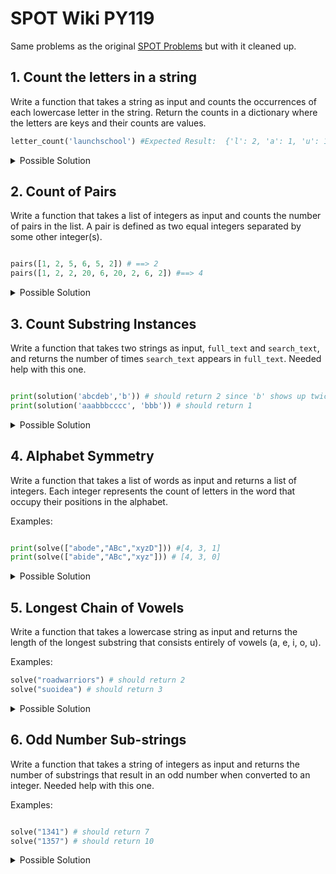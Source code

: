 # SPOT Wiki PY119

Same problems as the original [SPOT Problems](https://github.com/The-SPOT-Hub/SPOT-Wiki/blob/main/Lesson%20Materials%20%26%20Code/PY110/Python110_ProblemSets.md) but with it cleaned up.

## 1. Count the letters in a string

Write a function that takes a string as input and counts the occurrences of each
lowercase letter in the string. Return the counts in a dictionary where the
letters are keys and their counts are values.

```python
letter_count('launchschool') #Expected Result:  {'l': 2, 'a': 1, 'u': 1, 'n': 1, 'c': 2, 'h': 2, 's': 1, 'o': 2}
```

<details>
<summary>Possible Solution</summary>

```python
def letter_count(input_string):
    result = {}
    working = [character for character in input_string]
    for character in working:
        result[character] = result.get(character, 0) + 1
    return result
```

</details>

## 2. Count of Pairs

Write a function that takes a list of integers as input and counts the number of
pairs in the list. A pair is defined as two equal integers separated by some
other integer(s).

```python

pairs([1, 2, 5, 6, 5, 2]) # ==> 2
pairs([1, 2, 2, 20, 6, 20, 2, 6, 2]) #==> 4

```

<details>
<summary>Possible Solution</summary>

```python

def pairs(lst):
    temp = []
    for i in range(len(lst)-1):
        if lst[i] not in temp:
            temp.append(lst[i])
        elif lst[i] == lst[i-1]:
            temp.append(lst[i])
        else:
            continue
    return len(lst) - len(temp)
```
</details>

## 3. Count Substring Instances

Write a function that takes two strings as input, `full_text` and `search_text`, and returns the number of times `search_text` appears in `full_text`. Needed help with this one. 

```python

print(solution('abcdeb','b')) # should return 2 since 'b' shows up twice
print(solution('aaabbbcccc', 'bbb')) # should return 1

```

<details>
<summary>Possible Solution</summary>

```python
def solution(full_text, search_text):
    return full_text.count(search_text)
```

</details>

## 4. Alphabet Symmetry

Write a function that takes a list of words as input and returns a list of integers. Each integer represents the count of letters in the word that occupy their positions in the alphabet.

Examples:

```python

print(solve(["abode","ABc","xyzD"])) #[4, 3, 1]
print(solve(["abide","ABc","xyz"])) # [4, 3, 0]

```

<details>
<summary>Possible Solution</summary>

```python

def solve(lst):

    alpha_positions = {
    "a": 1,
    "b": 2,
    "c": 3,
    "d": 4,
    "e": 5,
    "f": 6,
    "g": 7,
    "h": 8,
    "i": 9,
    "j": 10,
    "k": 11,
    "l": 12,
    "m": 13,
    "n": 14,
    "o": 15,
    "p": 16,
    "q": 17,
    "r": 18,
    "s": 19,
    "t": 20,
    "u": 21,
    "v": 22,
    "w": 23,
    "x": 24,
    "y": 26,
    "z": 26
}
    result = []
   
    for string in lst:
        count = 0
        for index, char in enumerate(string.casefold()):
            if index + 1 == alpha_positions.get(char):
                count += 1
        result.append(count)
    return result
```

</details>


## 5. Longest Chain of Vowels

Write a function that takes a lowercase string as input and returns the length of the longest substring that consists entirely of vowels (a, e, i, o, u).

Examples:

```python
solve("roadwarriors") # should return 2
solve("suoidea") # should return 3
```

<details>
<summary>Possible Solution</summary>

```python
def solve(input_string):
    temp = []
    vowels = ['a', 'e', 'i', 'o', 'u']
    for i in range(len(input_string) - 1):
        count = 0
        if input_string[i] in vowels and input_string[i+1] in vowels:
            count += 1
            temp.append(count)
        else:
            continue
    return sum(temp)

print(solve("roadwarriors"))# should return 2
print(solve("suoidea"))# should return 3
```

</details>

## 6. Odd Number Sub-strings

Write a function that takes a string of integers as input and returns the number of substrings that result in an odd number when converted to an integer. Needed help with this one.

Examples:

```python

solve("1341") # should return 7
solve("1357") # should return 10

```

<details>
<summary>Possible Solution</summary>

```python

def solve(string):

    temp = []
    for i in range(len(string)):
        for j in range(i, len(string)):
            substring = string[i:j+1]
            if int(substring) % 2 == 1:
                temp.append(substring)
    return len(temp)

print(solve("1341")) #7
print(solve("1357")) #10

```

## 7. The Nth Char

Write a function that takes a list of words and constructs a new word by concatenating the `nth` letter from each word, where `n` is the position of the word in the list.

Example:

```python
nth_char(['yoda', 'best', 'has']) # should return 'yes'
```

<details>
<summary>Possible Solution</summary>

```python

def nth_char(lst):
    new_string = ''
    for index, element in enumerate(lst):
        new_string += element[index]
    return new_string


print(nth_char(['yoda', 'best', 'has'])) # 'yes'
```

</details>

## 8. Smallest Substring Repeat

Write a function that takes a non-empty string `s` as input and finds the minimum substring `t` and the maximum number `k`, such that the entire string `s` is equal to `t` repeated `k` times. Had no idea with this one.

Examples:

```python
print(f("ababab")) # should return ["ab", 3]
```

<details>
<summary>Possible Solution</summary>

```python

def smallest_substring(s):
    n = len(s)
    for i in range(1, n + 1):
        t = s[:i]
        k = n // i
        if t * k == s:
            return [t, k]
    # If no substring found, s itself is the answer
    return [s, 1]

# Example usage:
print(smallest_substring("ababab"))  # Output: ['ab', 3]
print(smallest_substring("aaaaaa"))  # Output: ['a', 6]
print(smallest_substring("abcabcabc"))  # Output: ['abc', 3]
print(smallest_substring("abcdef")) 
```
</details>

## 9. Typoglycemia Generator

Write a function that generates text following a pattern where:
1) the first and last characters of each word remain in their original place
2) characters between the first and last characters are sorted alphabetically
3) punctuation should remain at the same place as it started

Revisit this one!

Examples:
```python
scramble_words('professionals') #'paefilnoorsss'
scramble_words("you've gotta dance like there's nobody watching, love like you'll never be hurt, sing like there's nobody listening, and live like it's heaven on earth.") #"you've gotta dacne like teehr's nbdooy wachintg, love like ylo'ul neevr be hrut, sing like teehr's nbdooy leiinnstg, and live like it's haeevn on earth."
```

<details>
<summary>Possible Solution</summary>

```python
def get_special_char(word):
    special_char = "" 
    for char in word:
        if not char.isalnum():
            special_char = char
    return special_char

def get_special_char_index(word, special_char):
    return word.index(special_char)

def clean_word(word):
    cleaned_word = ""
    for char in word:
        if char.isalnum():
            cleaned_word += char

    return cleaned_word


def process_word(word):
    if len(word) < 4:
        return word
    elif word.isalnum():
            beginning, middle, end = word[0], word[1:-1], word[-1]
            sorted_middle = sorted(list(middle))
            word = list(beginning) + sorted_middle + list(end)
            return "".join(word)
    elif not word.isalnum():
        special_char = get_special_char(word)
        special_char_idx = get_special_char_index(word, special_char)
        cleaned_word = clean_word(word)
        beginning = list(cleaned_word[0])
        middle = list(cleaned_word[1:-1])
        end = list(cleaned_word[-1])
        sorted_middle = sorted(middle)
        word = beginning + sorted_middle + end
        word.insert(special_char_idx, special_char)
        return "".join(word)
            
def scramble_words(s):
    if " " not in s:
        result = process_word(s)
        return result
    else:
        list_of_words = s.split(" ")
        result = []
        for one_word in list_of_words:
            processed_word = process_word(one_word)
            result.append(processed_word)
        
        return " ".join(result)
```
</details>

## 10. Most Frequent Words

Write a function that, given a string of text, returns a list of the top-3 most
occurring words, in descending order of the number of occurrences.

Assumptions:
- A word is a string of letters (A to Z) optionally containing one or more apostrophes (').
- Matches should be case-insensitive.
- Ties may be broken arbitrarily.
- If a text contains fewer than three unique words, then either the top-2 or top-1 words should be returned, or an empty list if a text contains no words.

Examples:

```python

top_3_words(" , e .. ") # ["e"]
top_3_words(" ... ") # []
top_3_words(" ' ") # []
top_3_words(" ''' ") # []
top_3_words("""In a village of La Mancha, the name of which I have no desire to call to
mind, there lived not long since one of those gentlemen that keep a lance
in the lance-rack, an old buckler, a lean hack, and a greyhound for
coursing. An olla of rather more beef than mutton, a salad on most
nights, scraps on Saturdays, lentils on Fridays, and a pigeon or so extra
on Sundays, made away with three-quarters of his income.""") # should return ["a", "of", "on"]
```
<details>
<summary>Possible Solution</summary>

```python
def make_dictionary(input_string):
    to_count = []
    counts = {}
    split_elements = input_string.split()
    
    for element in split_elements:
        if element.isalpha():
            to_count.append(element)

    for element in to_count:
        if element not in counts:
            counts[element] = 1
        else:
            counts[element] += 1
    return counts

def top_3_words(counts):
    final = []
    count_dicts = make_dictionary(counts) 
    if not count_dicts:
        return []
    for _ in range(3):
        if len(count_dicts) == 1:
            for key in count_dicts.keys():
                final.append(key)
            break
        else:
            max_counts = max(count_dicts, key=count_dicts.get) #This line was hard but everything else was ok.
            final.append(max_counts)
            count_dicts.pop(max_counts)
    return final

print(top_3_words(" , e .. ")) # ["e"]
print(top_3_words("hi how are you hi how hi"))
print(top_3_words(" ... ")) # []
print(top_3_words(" ' ")) # []
print(top_3_words(" ''' ")) # []
print(top_3_words("""In a village of La Mancha, the name of which I have no desire to call to mind, there lived not long since one of those gentlemen that keep a lance in the lance-rack, an old buckler, 
a lean hack, and a greyhound for coursing. An olla of rather more beef than mutton, a salad on most nights, scraps on Saturdays, lentils on Fridays, and a pigeon or so extra on Sundays, made away with three-quarters of his income.""")) # should return ["a", "of", "on"]
```

</details>

## 11. Extract the domain name from a URL

Write a function that, given a URL as a string, parses out just the domain name and returns it.

Examples:

```python

domain_name("http://github.com/carbonfive/raygun") # should return "github"
domain_name("https://www.cnet.com") # should return "cnet"
```

<details>
<summary>Possible Solution</summary>

```python
def domain_name(input_string):
    half_way = strip_prefix(input_string)
    final = strip_suffix(half_way)
    return final

def strip_prefix(input_string):
    prefixes = ["http://", "https://www."]
    for prefix in prefixes:
        if input_string.startswith(prefix):
            half_cleaned = input_string.removeprefix(prefix)
    return half_cleaned

def strip_suffix(half_clean_string):
    listed = half_clean_string.split(".")
    return listed[0]

print(domain_name("http://github.com/carbonfive/raygun")) # should return "github"
print(domain_name("https://www.cnet.com")) # should return "cnet"
```
</details>

## 12. Detect the Pangram
A pangram is a sentence that contains every single letter of the alphabet at least once. Given a string, detect whether or not it is a pangram. Return True if it is, False if not. Ignore numbers and punctuation.

Examples:
```python
print(is_panagram("The quick brown fox jumps over the lazy dog.")) # should return True
print(is_panagram("This is not a pangram.")) # should return False
```

<details>
<summary>Possible Solution</summary>

```python

def is_panagram(input_string):
    abc = 'abcdefghijklmnopqrstuvwxyz'
    chars = [char for char in input_string.lower()]
    collection = []
    for char in chars:
        if char in abc:
            collection.append(char)
    if set(abc) == set(collection): #Needed a reminder about using uniques
        return True
    else:
        return False

print(is_panagram("The quick brown fox jumps over the lazy dog.")) # True
print(is_panagram("This is not a pangram.")) #False

```
</details>

## 13. Kebabize a String

Modify the kebabize function so that it converts a camel case string into a kebab case. Kebab case separates words with dashes '-'; camel case identifies separate words by upcasing the first character in each new word.

Examples:

```python

kebabize('camelsHaveThreeHumps') # should return 'camels-have-three-humps'
kebabize('myCamelHas3Humps') # should return 'my-camel-has-humps'
```

<details>
<summary>Possible Solution</summary>

```python
def kebabize(input_string):
    holding = []
    split_string = [char for char in input_string]
    for char in split_string:
        if char.isupper():
            holding.append("-")
        holding.append(char.lower())
    return "".join(holding)

print(kebabize('camelsHaveThreeHumps')) # 'camels-have-three-humps'
print(kebabize('myCamelHas3Humps')) #'my-camel-has-humps'
```
</details>

## 14. Dubstep

Write a function to decode a dubstep string to its original form. The string may begin and end with one or more "WUB"s and there will be at least one (and possibly more) "WUB"s between each word. The input consists of a single non-empty string, consisting only of uppercase English letters. Needed help with this one.

Examples:
```python

print(song_decoder("WUBWEWUBAREWUBWUBTHEWUBCHAMPIONSWUBMYWUBFRIENDWUB")) # should return "WE ARE THE CHAMPIONS MY FRIEND"
```

<details>
<summary>Possible Solution</summary>

```python

def song_decoder(input_string):
    return ' '.join(input_string.replace('WUB', ' ').split())

print(song_decoder("WUBWEWUBAREWUBWUBTHEWUBCHAMPIONSWUBMYWUBFRIENDWUB")) #"WE ARE THE CHAMPIONS MY FRIEND"
```

## 15. Take a Walk

You live in the city of Cartesia where all roads are laid out in a perfect grid. You arrived ten minutes too early to an appointment, so you decided to take the opportunity to go for a short walk. The city provides its citizens with a Walk Generating App on their phones -- every time you press the button it sends you a list of one-letter strings representing directions to walk (e.g., ['n', 's', 'w', 'e']). You always walk only a single block in a direction, and you know it takes you one minute to traverse one city block. Create a function that will return `True` if the walk the app gives you will take you exactly ten minutes (you don't want to be early or late!) and will, of course, return you to your starting point. Return `False` otherwise.

Note: You will always receive a valid list containing a random assortment of direction letters ('n', 's', 'e', or 'w' only). It will never give you an empty list (that's not a walk, that's standing still!).

Examples:

```python

is_valid_walk(['n','s','n','s','n','s','n','s','n','s']) # should return True
is_valid_walk(['w','e','w','e','w','e','w','e','w','e','w','e']) # should return False
is_valid_walk(['w']) # should return False
is_valid_walk(['n','n','n','s','n','s','n','s','n','s']) # should return F
```

<details>
<summary>Possible Solution</summary>

```python

def is_valid_walk(directions):

    if len(directions) % 10 == 0:
        if 'n' and 's' in directions:
            if directions.count('n') == directions.count('s'):
                return True
            return False
        elif 'e' and 'w' in directions:
            if directions.count('e') == directions.count('w'):
                return True
            return False
    
    return False

print(is_valid_walk(['n','s','n','s','n','s','n','s','n','s'])) # True
print(is_valid_walk(['w','e','w','e','w','e','w','e','w','e','w','e'])) # False
print(is_valid_walk(['w'])) # False
print(is_valid_walk(['n','n','n','s','n','s','n','s','n','s'])) # False
```

</details>

## 16. Spin Words
Write a function that takes in a string of one or more words and returns the same string, but with all words of five or more letters reversed. Strings passed in will consist of only letters and spaces. Spaces will be included only when more than one word is present.

Examples:

```python

spin_words("Hey fellow warriors") # should return "Hey wollef sroirraw"
spin_words("This is a test") # should return "This is a test"
spin_words("This is another test") # should return "This is rehtona test"
```

<details>
<summary>Possible Solution</summary>

```python

def spin_words(input_string):
    temp = input_string.split()
    for index, word in enumerate(temp):
        if len(word) >= 5:
            new_word = word[::-1]
            temp.insert(index, new_word)
            temp.pop(index+1)
    return " ".join(temp)


print(spin_words("Hey fellow warriors")) # "Hey wollef sroirraw"
print(spin_words("This is a test")) # "This is a test"
print(spin_words("This is another test")) # "This is rehtona test"
```

</details>

## 17. Expanded Form of Number

You will be given a number, and you need to return it as a string in expanded form. For example:

```python

expanded_form(12) # should return '10 + 2'
expanded_form(42) # should return '40 + 2'
expanded_form(70304) # should return '70000 + 300 + 4'
```

Note: All numbers will be whole numbers greater than 0.

<details>
<summary>Possible Solution</summary>

```python

def expanded_form(num):
    digits = [int(num) for num in str(num)]
    temp = []
    for i in range(len(digits)):
        digit = digits[i] * (10**(len(digits) - i - 1)) #Needed help with this line
        if digit == 0:
            continue
        temp.append(str(digit))
    return " + ".join(temp)
  
        
print(expanded_form(12)) # '10 + 2'
print(expanded_form(42)) # '40 + 2'
print(expanded_form(70304)) # '70000 + 300 + 4'
```
</details>

## 18. Multiplicative Persistence
Write a function, persistence, that takes in a positive parameter `num` and returns its multiplicative persistence, which is the number of times you must multiply the digits in `num` until you reach a single digit.

Examples:

```python
persistence(39) # should return 3, because 3*9=27, 2*7=14, 1*4=4 and 4 has only one digit
persistence(999) # should return 4, because 9*9*9=729, 7*2*9=126, 1*2*6=12, and finally 1*2=2
persistence(4) # should return 0, because 4 is already a one-digit number
persistence(25) # should return 2, because 2*5=10, and 1*0=0
```

<details>
<summary>Possible Solution</summary>

```python
def persistence(num):

    digits = [int(num) for num in str(num)]
    count = 0
    while len(digits) > 1:
        product = 1
        for i in range(len(digits)):
            product = product * digits[i] #Needed help with this line
        digits.clear()
        digits.append(product)
        digits = [int(num) for num in str(product)]
        count +=1
    return count

print(persistence(39)) # should return 3, because 3*9=27, 2*7=14, 1*4=4 and 4 has only one digit
print(persistence(999)) # should return 4, because 9*9*9=729, 7*2*9=126, 1*2*6=12, and finally 1*2=2
print(persistence(4)) # should return 0, because 4 is already a one-digit number
print(persistence(25)) # should return 2, because 2*5=10, and 1*0=0
```

</details>

## 19. Title-ize

A string is considered to be in title case if each word in the string is either:
a) Capitalized (that is, only the first letter of the word is in upper case)
b) Considered to be an exception and put entirely into lower case unless it is the first word, which is always capitalized.

Write a function that will convert a string into title case, given an optional list of exceptions (minor words). The list of minor words will be given as a string with each word separated by a space. Your function should ignore the case of the minor words string -- it should behave in the same way even if the case of the minor word string is changed.

Examples:

```python

title_case('a clash of KINGS', 'a an the of') # should return 'A Clash of Kings'
title_case('THE WIND IN THE WILLOWS', 'The In') # should return 'The Wind in the Willows'
title_case('the quick brown fox') # should return 'The Quick Brown Fox'
```

<details>
<summary>Possible Solution</summary>

```python

def title_case(input_string, exceptions=''): #Needed a reminder about defaults
    exceptions = exceptions.lower().split()
    final = []
    temp = input_string.lower().split()
    for word in temp:
        if word in exceptions:
            final.append(word)
        else:
            final.append(word.capitalize())
    popped = final.pop(0)
    final.insert(0, popped.capitalize())
    return " ".join(final)
 
print(title_case('a clash of KINGS', 'a an the of')) # should return 'A Clash of Kings'
print(title_case('THE WIND IN THE WILLOWS', 'The In')) # should return 'The Wind in the Willows'
print(title_case('the quick brown fox')) # should return 'The Quick Brown Fox'

```
</details>

## 20. Character Count Sorting
Write a function that takes a string as an argument and groups the number of times each character appears in the string as a dictionary sorted by the highest number of occurrences.

The characters should be sorted alphabetically, and you should ignore spaces, special characters, and count uppercase letters as lowercase ones. Note: Struggled with appending a list to a dictionary value.

Examples:

```python

get_char_count("Mississippi") # should return {4: ['i', 's'], 2: ['p'], 1: ['m']}
get_char_count("Hello. Hello? HELLO!!") # should return {6: ['l'], 3: ['e', 'h', 'o']}
get_char_count("aaa...bb...c!") # should return {3: ['a'], 2: ['b'], 1: ['c']}
get_char_count("aaabbbccc") # should return {3: ['a', 'b', 'c']}
get_char_count("abc123") # should return {1: ['1', '2', '3', 'a', 'b', 'c']}
```

<details>
<summary>Possible Solution</summary>

```python

def get_char_count(input_string):
    chars = [char for char in input_string.lower() if char.isalnum()]
    counts = {}
    final = {}
    sorted_final = {}
    for char in chars:
        counts[char] = counts.get(char, 0) + 1
    for char, count in counts.items():
        if count in final:
            final[count].append(char) #How to append a list as a dictionary value.
        else:
            final[count] = [char]
    for count in final:
        final[count].sort(reverse=True)
    for count in sorted(final.keys(), reverse=True):
        sorted_final[count] = final[count]
    
    return sorted_final
```

</details>

## 21. Mine Location

You've just discovered a square (NxN) field and you notice a warning sign. The sign states that there's a single bomb in the 2D grid-like field in front of you.

Write a function `mine_location` that accepts a 2D array, and returns the location of the mine. The mine is represented as the integer 1 in the 2D array. Areas in the 2D array that are not the mine will be represented as 0s.

The location returned should be an array where the first element is the row index, and the second element is the column index of the bomb location (both should be 0 based). All 2D arrays passed into your function will be square (NxN), and there will only be one mine in the array. Note: Struggled with this one.

Examples:
```python

mine_location([[1, 0, 0], [0, 0, 0], [0, 0, 0]]) # should return [0, 0]
mine_location([[0, 0, 0], [0, 1, 0], [0, 0, 0]]) # should return [1, 1]
mine_location([[0, 0, 0], [0, 0, 0], [0, 1, 0]]) # should return [2, 1]
mine_location([[1, 0], [0, 0]]) # should return [0, 0]
mine_location([[1, 0, 0], [0, 0, 0], [0, 0, 0]]) # should return [0, 0]
mine_location([[0, 0, 0, 0], [0, 0, 0, 0], [0, 0, 1, 0], [0, 0, 0, 0]]) # should return [2, 2]

```
<details>
<summary>Possible Solution</summary>

```python

def mine_location(matrix):
    result = []
    for row_index, lst in enumerate(matrix):
        if 1 in lst:
            result.append(row_index)
        for col_index, item in enumerate(lst):
            if 1 == item:
                result.append(col_index)
    return result 
               
print(mine_location([[1, 0, 0], [0, 0, 0], [0, 0, 0]])) # should return [0, 0]
print(mine_location([[0, 0, 0], [0, 1, 0], [0, 0, 0]])) # should return [1, 1]
print(mine_location([[0, 0, 0], [0, 0, 0], [0, 1, 0]])) # should return [2, 1]
print(mine_location([[1, 0], [0, 0]])) # should return [0, 0]
print(mine_location([[1, 0, 0], [0, 0, 0], [0, 0, 0]])) # should return [0, 0]
print(mine_location([[0, 0, 0, 0], [0, 0, 0, 0], [0, 0, 1, 0], [0, 0, 0, 0]])) # should return [2, 2]
```

## 22. Substring is Anagram?

Write a function `scramble(str1, str2)` that returns `True` if a portion of `str1` characters can be rearranged to match `str2`, otherwise returns `False`.

Notes:
- Only lower case letters will be used (a-z). No punctuation or digits will
	be included.
- Performance needs to be considered.
- Input strings `str1` and `str2` are null terminated.

Examples:
```python
scramble('rkqodlw', 'world') # should return True
scramble('cedewaraarossoqqyt', 'carrot') # should return True
scramble('katas', 'steak') # should return False
scramble('scriptjava', 'javascript') # should return True
scramble('scriptingjava', 'javascript') # should return True
```

<details>
<summary>Possible Solution</summary>

```python
def scramble(str1, str2):
    string_1 = [char for char in str1]
    string_2 = [char for char in str2]
    length_2 = len(str2)
    count = 0

    for char in string_2:
        if char in string_1:
            count += 1

    if count == length_2:
        return True
    else:
        return False

print(scramble('rkqodlw', 'world')) # should return True
print(scramble('cedewaraarossoqqyt', 'carrot')) # should return True
print(scramble('katas', 'steak')) # should return False
print(scramble('scriptjava', 'javascript')) # should return True
print(scramble('scriptingjava', 'javascript')) # should return True
```

</details>

## 23. Longest alphabetical substring

Write a function `longest(s)` that finds and returns the longest substring of `s` where the characters are in alphabetical order. Note: Struggled with this one. Completely whiffed this one.

Example:
```python
longest('asd')                  # should return 'as'
longest('nab')                  # should return 'ab'
longest('abcdeapbcdef')         # should return 'abcde'
longest('asdfaaaabbbbcttavvfffffdf') # should return 'aaaabbbbctt'
longest('asdfbyfgiklag')        # should return 'fgikl'
longest('z')                    # should return 'z'
longest('zyba')                 # should return 'z'
```
<details>
<summary>Possible Solution</summary>

```python

def longest(input_string):
    if not input_string:
        return ""
    s = [char for char in input_string]
    max_sub = [s[0]]
    curr_sub = [s[0]]
    for i in range(1, len(s)):
        if ord(s[i]) >= ord(s[i-1]):
            curr_sub.append(s[i])
        else:
            if len(curr_sub) > len(max_sub):
                max_sub = curr_sub[:]
            curr_sub = [s[i]]
    if len(curr_sub) > len(max_sub):
        max_sub = curr_sub[:]
    return ''.join(max_sub)


print(longest('asd'))                # should return 'as'
print(longest('nab'))                 # should return 'ab'
print(longest('abcdeapbcdef'))        # should return 'abcde'
print(longest('asdfaaaabbbbcttavvfffffdf')) # should return 'aaaabbbbctt'
print(longest('asdfbyfgiklag'))       # should return 'fgikl'
print(longest('z'))                   # should return 'z'
print(longest('zyba'))                 # should return 'z'
```
</details>


## 24. Generate Hashtags
Write a function `generate_hashtag(s)` that generates a hashtag from the given string `s`.

Rules:
- The hashtag must start with a '#' symbol.
- All words in the hashtag must start with a capital letter.
- If the resulting hashtag is longer than 140 characters, the function should return `False`.
- If the input string or the resulting hashtag is an empty string, the function should return `False`.

Examples:

```python

generate_hashtag("")                       # should return `False`
generate_hashtag(" " * 200)                # should return `False`
generate_hashtag("Do We have A Hashtag")   # should return "#DoWeHaveAHashtag"
generate_hashtag("Nice To Meet You")       # should return "#NiceToMeetYou"
generate_hashtag("this is a test")         # should return "#ThisIsATest"
generate_hashtag("this is a very long string" + " " * 140 + "end")  # should return "#ThisIsAVeryLongStringEnd"
generate_hashtag("a" * 139)                # should return "#A" + "a" * 138
generate_hashtag("a" * 141)                # should return `False`

```

<details>
<summary>Possible Solution</summary>

```python
def generate_hashtag(input_string):
    if not input_string or input_string.isspace():
        return False
    else:
        temp = []
        new_string = input_string.split()
        lengths = [char for char in input_string]
        for char in lengths:
            if char.isspace():
                lengths.remove(char)
        if len(lengths) < 140:
            for word in new_string:
                temp.append(word.capitalize())
            result = "".join(temp)
            return f"#{result}"
        else:
            return False
        
print(generate_hashtag(""))                     # should return `False`
print(generate_hashtag(" " * 200))                # should return `False`
print(generate_hashtag("Do We have A Hashtag"))   # should return "#DoWeHaveAHashtag"
print(generate_hashtag("Nice To Meet You"))      # should return "#NiceToMeetYou"
print(generate_hashtag("this is a test"))         # should return "#ThisIsATest"
print(generate_hashtag("this is a very long string" + " " * 140 + "end"))  # should return "#ThisIsAVeryLongStringEnd"
print(generate_hashtag("a" * 139))                # should return "#A" + "a" * 138
print(generate_hashtag("a" * 140))                # should return `False`
```
</details>

## 25. How many cakes can the baker make?

Pete is baking cakes and needs help calculating how many he can make with his recipes and available ingredients. Write a function `cakes()` that takes two dictionaries: the recipe and the available ingredients. Return the maximum number of cakes Pete can bake. Notes: Some struggle with this one. See below.

Rules:
- Ingredients not present in the objects can be considered as 0.

```python
# must return 2
cakes({"flour"=>500, "sugar"=>200, "eggs"=>1},{"flour"=>1200, "sugar"=>1200, "eggs"=>5, "milk"=>200}) == 2

# must return 11
cakes({"cream"=>200, "flour"=>300, "sugar"=>150, "milk"=>100, "oil"=>100},{"sugar"=>1700, "flour"=>20000,
"milk"=>20000, "oil"=>30000, "cream"=>5000}) == 11

# must return 0
cakes({"apples"=>3, "flour"=>300, "sugar"=>150, "milk"=>100, "oil"=>100},{"sugar"=>500, "flour"=>2000,
"milk"=>2000}) == 0

# must return 0
cakes({"apples"=>3, "flour"=>300, "sugar"=>150, "milk"=>100, "oil"=>100},{"sugar"=>500, "flour"=>2000,
"milk"=>2000, "apples"=>15, "oil"=>20}) == 0

# must return 0
cakes({"eggs"=>4, "flour"=>400},{}) == 0

# must return 1
cakes({"cream"=>1, "flour"=>3, "sugar"=>1, "milk"=>1, "oil"=>1, "eggs"=>1},{"sugar"=>1, "eggs"=>1, "flour"=>3,
"cream"=>1, "oil"=>1, "milk"=>1}) == 1
```

<details>
<summary>Possible Solution</summary>

First you have to change all the `=>` to `:` because that was dumb.

```python

def cakes(dict1, dict2):
    needs = dict(sorted(dict1.items()))
    haves = dict(sorted(dict2.items()))
    length_needs = len(needs)
    length_haves = len(haves)
    maximums = []
    for ingredient, amount in needs.items():
        if length_needs > length_haves:
            return 0
        if ingredient in haves:
            amount2 = haves[ingredient] #was missing this line. See below.
            if amount:
                result = amount2 // amount
                maximums.append(result)
    if not maximums:
        return 0

    return min(maximums)
                

#All return True
print(cakes({"flour": 500, "sugar": 200, "eggs": 1}, {"flour": 1200, "sugar": 1200, "eggs": 5, "milk": 200}) == 2)

print(cakes({"cream": 200, "flour": 300, "sugar": 150, "milk": 100, "oil": 100}, {"sugar": 1700, "flour": 20000,
  "milk": 20000, "oil": 30000, "cream": 5000}) == 11)

print(cakes({"apples": 3, "flour": 300, "sugar": 150, "milk": 100, "oil": 100}, {"sugar": 500, "flour": 2000,
  "milk": 2000}) == 0)

print(cakes({"apples": 3, "flour": 300, "sugar": 150, "milk": 100, "oil": 100}, {"sugar": 500, "flour": 2000,
   "milk": 2000, "apples": 15, "oil": 20}) == 0)

print(cakes({"eggs": 4, "flour": 400}, {}) == 0)

print(cakes({"cream": 1, "flour": 3, "sugar": 1, "milk": 1, "oil": 1, "eggs": 1}, {"sugar": 1, "eggs": 1, "flour": 3,
  "cream": 1, "oil": 1, "milk": 1}) == 1)
```

That line looks up the value in haves that corresponds to the current key (which you are iterating over, usually from needs). It assigns that value to the variable amount2, so you can use it in calculations or comparisons.

</details>

## 26. Mean Square

Create a function that takes two integer arrays of equal length, compares the value of each member in one array to the corresponding member in the other, squares the absolute value difference between those two values, and returns the average of those squared absolute value differences between each member pair.

Examples:

[1, 2, 3], [4, 5, 6] --> 9 because (9 + 9 + 9) / 3
[10, 20, 10, 2], [10, 25, 5, -2] --> 16.5 because (0 + 25 + 25 + 16) / 4
[-1, 0], [0, -1] --> 1 because (1 + 1) / 2

```python
solution([1, 2, 3], [4, 5, 6]) == 9
solution([10, 20, 10, 2], [10, 25, 5, -2]) == 16.5
solution([-1, 0], [0, -1]) == 1
```

<details>
<summary>Possible Solution</summary>

```python

def solution(lst1, lst2):
  tmp = [abs(lst1[i] - lst2[i]) ** 2 for i in range(len(lst1))]
  return sum(tmp) / len(tmp)

#All print True
print(solution([1, 2, 3], [4, 5, 6]) == 9)
print(solution([10, 20, 10, 2], [10, 25, 5, -2]) == 16.5)
print(solution([-1, 0], [0, -1]) == 1)
```

</details>

## 27. Write a function that finds all the anagrams of a word from a list. Two words are anagrams of each other if they both contain the same letters.

Examples

```python
'abba' & 'baab' == true
'abba' & 'bbaa' == true
'abba' & 'abbba' == false
'abba' & 'abca' == false
```

print(anagrams('abba', ['aabb', 'abcd', 'bbaa', 'dada']) == ['aabb', 'bbaa'])
print(anagrams('racer', ['crazer', 'carer', 'racar', 'caers', 'racer']) == ['carer', 'racer'])
print(anagrams('laser', ['lazing', 'lazy', 'lacer']) == [])


<details>
<summary>Possible Solution</summary>

```python

def anagrams(input_string, lst):
    
    result = []

    s_chars = [char for char in input_string]
    input_dict = {}
    for char in s_chars:
        count = s_chars.count(char)
        input_dict[char] = count
    sorted_input = dict(sorted(input_dict.items()))
   
    for element in lst:
      lst_dict = {}
      for char in element:
        element_count = element.count(char)
        lst_dict[char] = element_count
      sorted_lst = dict(sorted(lst_dict.items()))    

      if sorted_input == sorted_lst:
        result.append(element)
        
    return result
            
print(anagrams('abba', ['aabb', 'abcd', 'bbaa', 'dada']) == ['aabb', 'bbaa'])
print(anagrams('racer', ['crazer', 'carer', 'racar', 'caers', 'racer']) == ['carer', 'racer'])
print(anagrams('laser', ['lazing', 'lazy', 'lacer']) == [])

```
</details>

## 28. Group by 2 chars

Write a function that splits the string into pairs of two characters. If the string contains an odd number of characters, replace the missing second character of the final pair with an underscore `('_')`.

Examples:

```python

solution('abc') == ['ab', 'c_']
solution('abcdef') == ['ab', 'cd', 'ef']
solution("abcdef") == ["ab", "cd", "ef"]
solution("abcdefg") == ["ab", "cd", "ef", "g_"]
solution("") == []
```

<details>
<summary>Possible Solution</summary>

```python

def solution(input_string):
    result = []
    if not input_string:
        return []
    
    else:
        if len(input_string) % 2 == 0:
            for char in range(0,len(input_string)-1, 2):
                pair = input_string[char]+input_string[char+1]
                result.append(pair)
        else:
            chars = [char for char in input_string]
            chars.append("_")
            for char in range(0, len(chars)-1, 2) :
                pair = chars[char]+chars[char+1]
                result.append(pair)
    return result

print(solution('abc') == ['ab', 'c_'])
print(solution('abcdef') == ['ab', 'cd', 'ef'])
print(solution("abcdef") == ["ab", "cd", "ef"])
print(solution("abcdefg") == ["ab", "cd", "ef", "g_"])
print(solution("") == [])

```
</details>

## 29. Anagram Difference Count

Given two words, determine the number of letters you need to remove from them to make them anagrams.

Example:

```python
anagram_difference('', '') == 0
anagram_difference('a', '') == 1
anagram_difference('', 'a') == 1
anagram_difference('ab', 'a') == 1
anagram_difference('ab', 'ba') == 0
anagram_difference('ab', 'cd') == 4
anagram_difference('aab', 'a') == 2
anagram_difference('a', 'aab') == 2
```

<details>
<summary>Possible Solution</summary>

```python

# The first was my successfull but bloated solution. 

def anagram_difference(str1, str2):
    needed_chars = []
    count = 0

    if not str1:
        for char in str2:
            needed_chars.append(char)
        return len(needed_chars)
    elif not str2:
        for char in str1:
            needed_chars.append(char)
        return len(needed_chars)   
    
    elif len(str1) > len(str2) and str1[0] != str1[1]:
        for char in str1:
            if char not in str2:
                needed_chars.append(char)
    
    elif len(str2) > len(str1) and str2[0] != str2[1]:
        for char in str2:
            if char not in str1:
                needed_chars.append(char)         

    elif len(str1) > len(str2) and str1[0] == str1[1]:
        for char in str1:
            if char not in str2:
                needed_chars.append(char)
                needed_chars.append(str1[1])
    
    elif len(str2) > len(str1) and str2[0] == str2[1]:
        for char in str2:
            if char not in str1:
                needed_chars.append(char)
                needed_chars.append(str2[1])

    else:
        if set(str1) == set(str2):
            return 0
        else:
            for char in str1:
                if char not in str2:
                    needed_chars.append(char) 
            for char in str2:
                if char not in str1:
                    needed_chars.append(char) 

    return len(needed_chars)
    
print(anagram_difference('', '') == 0)
print(anagram_difference('a', '') == 1)
print(anagram_difference('', 'a') == 1)
print(anagram_difference('ab', 'a') == 1)
print(anagram_difference('ab', 'ba') == 0)
print(anagram_difference('ab', 'cd') == 4)
print(anagram_difference('aab', 'a') == 2)
print(anagram_difference('a', 'aab') == 2)

#Co Pilot's solution that's significantly less terrible

def anagram_difference(str1, str2):
    # Convert to lists for mutability
    l1 = list(str1)
    l2 = list(str2)
    
    # Remove matching characters one by one
    i = 0
    while i < len(l1):
        char = l1[i]
        if char in l2:
            l2.remove(char)
            l1.pop(i)
            # Do not increment i, as the next char shifted into position i
        else:
            i += 1
    # The leftovers are the difference
    return len(l1) + len(l2)
```

</details>

## 30. Is anagram?

Write a function to determine if two words are anagrams of each other.

Examples:

```python
is_anagram('Creative', 'Reactive') == true
is_anagram("foefet", "toffee") == true
is_anagram("Buckethead", "DeathCubeK") == true
is_anagram("Twoo", "WooT") == true
is_anagram("dumble", "bumble") == false
```

<details>
<summary>Possible Solution</summary>

```python
def is_anagram(str1, str2):
    if set(str1.lower()) == set(str2.lower()):
        return True
    else:
        return False
    

print(is_anagram('Creative', 'Reactive') == True)
print(is_anagram("foefet", "toffee") == True)
print(is_anagram("Buckethead", "DeathCubeK") == True)
print(is_anagram("Twoo", "WooT") == True)
print(is_anagram("dumble", "bumble") == False)
```
</details>

## 31. Highest Scoring Word

Find the highest scoring word in a string. Each letter scores points based on its position in the alphabet: a = 1, b = 2, c = 3, ... z = 26. Return the highest scoring word. If two words score the same, return the word that appears earliest in the string.

Examples:

```python

high('man i need a taxi up to ubud') == 'taxi'
high('what time are we climbing up the volcano') == 'volcano'
high('take me to semynak') == 'semynak'
high('aaa b') == 'aaa'
```

<details>
<summary>Possible Solution</summary>

```python
def high(string):
   
    alphabet = 'abcdefghijklmnopqrstuvwxyz'
    abc_values = {}
    count = 1
    for char in alphabet:
        abc_values[char] = count
        count += 1
    
    split_str = string.split()
    word_values = {}
    for word in split_str:
        value_tmp = []
        for char in word:
            value_tmp.append(abc_values.get(char))
        total = sum(value_tmp)
        word_values[word] = total    
    highest = max(word_values, key=word_values.get)
    return highest


print(high('man i need a taxi up to ubud') == 'taxi')
print(high('what time are we climbing up the volcano') == 'volcano')
print(high('take me to semynak') == 'semynak')
print(high('aaa b') == 'aaa')
```

</details>

## 32. Replace Char with Score

Given a string, replace every letter with its position in the alphabet. If anything in the text isn't a letter, ignore it and don't return it.

Examples:

```python
alphabet_position("The sunset sets at twelve o' clock.") == "20 8 5 19 21 14 19 5 20 19 5 20 19 1 20 20 23 5 12 22 5 15 3 12 15 3 11"
alphabet_position("-.-'") == ""
```

<details>
<summary>Possible Solution</summary>

```python
def alphabet_position(string):
   
    alphabet = 'abcdefghijklmnopqrstuvwxyz'
    abc_values = {}
    count = 1
    for char in alphabet:
        abc_values[char] = count
        count += 1
    
    cleaned = [char for char in string.lower() if char.isalpha()]
    value_tmp = []
    for char in cleaned:
            value_tmp.append(str(abc_values.get(char)))
    return " ".join(value_tmp)

print(alphabet_position("The sunset sets at twelve o' clock.") == "20 8 5 19 21 14 19 5 20 19 5 20 19 1 20 20 23 5 12 22 5 15 3 12 15 3 11")
print(alphabet_position("-.-'") == "")

```

</details>

## 33. Find the Suspect

Sherlock has to find suspects on his latest case. He will use your method. Suspect in this case is a person which has something not allowed in his/her pockets. Allowed items are defined by an array of numbers. Pockets contents are defined by map entries where key is a person and value is one or few things represented by an array of numbers (can be nil or empty array if empty).

Restated: If an item is in the allowed items array (the second argument), then it is allowed. If a person has only allowed items in their pockets, they are not a suspect. If a number is not in the allowed items array (the second argument), but it is in the dictionary, then it is not allowed, and the person is a suspect. The allowed items array defines which items are allowed, and any item not in that array is considered not allowed.

```python
pockets = {
    'bob': [1],
    'tom': [2, 5],
    'jane': [7]
}

find_suspects(pockets, [1, 2]) == ['tom', 'jane']
find_suspects(pockets, [1, 7, 5, 2]) == None
find_suspects(pockets, []) == ['bob', 'tom', 'jane']
find_suspects(pockets, [7]) == ['bob', 'tom']

```


<details>
<summary>Possible Solution</summary>

```python

pockets = {
    'bob': [1],
    'tom': [2, 5],
    'jane': [7]
}


def find_suspects(possessed_contents, allowed_items):
    suspects = []
    for candidate, contents in possessed_contents.items():
        for content in contents:
            if content not in allowed_items and candidate not in suspects:
                suspects.append(candidate)
    if not suspects:
        return None
    return suspects
    
print(find_suspects(pockets, [1, 2]) == ['tom', 'jane'])
print(find_suspects(pockets, [1, 7, 5, 2]) == None)
print(find_suspects(pockets, []) == ['bob', 'tom', 'jane'])
print(find_suspects(pockets, [7]) == ['bob', 'tom'])
```

</details>